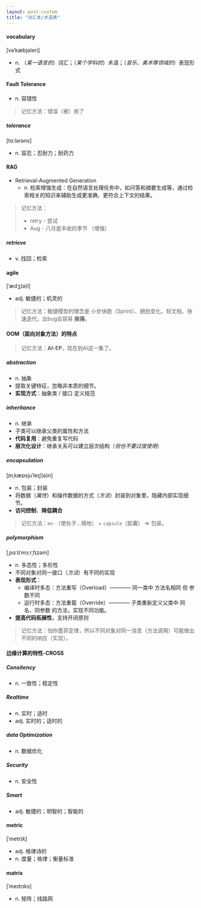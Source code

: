 ```yaml
---
layout: post-custom
title: "词汇本/术语表"
---
```


#### vocabulary
[vəˈkæbjəleri]
- n. （*某一语言的*）词汇；（*某个学科的*）术语；（*音乐、美术等领域的*）表现形式

#### Fault Tolerance
- n. 容错性

> 记忆方法：错误（被）吞了

##### tolerance
[tɑːlərəns]
- n. 容忍；忍耐力；耐药力

#### RAG
- Retrieval-Augmented Generation
  - n. 检索增强生成：在自然语言处理任务中，如问答和摘要生成等，通过检索相关的知识来辅助生成更准确、更符合上下文的结果。

> 记忆方法：
> - retry - 尝试
> - Aug - 八月是丰收的季节 （增强）

##### retrieve
- v. 找回；检索

#### agile
[ˈædʒ(ə)l]
- adj. 敏捷的；机灵的

> 记忆方法：敏捷模型的理念是 小步快跑（Sprint）、拥抱变化。轻文档、快速迭代，出bug会容易 **挨揍**。

#### OOM（面向对象方法）的特点

> 记忆方法：**AI-EP**，现在到AI这一集了。

##### abstraction
- n. 抽象
- 提取关键特征，忽略非本质的细节。
- **实现方式**：抽象类 / 接口 定义规范

##### inheritance
- n. 继承
- 子类可以继承父类的属性和方法
- **代码复用**：避免重复写代码
- **层次化设计**：继承关系可以建立层次结构（*但也不要过度使用*）

##### encapsulation
[ɪnˌkæpsjuˈleɪʃ(ə)n]
- n. 包装；封装
- 将数据（*属性*）和操作数据的方式（*方法*）封装到对象里，隐藏内部实现细节。
- **访问控制**、**降低耦合**

> 记忆方法：`en-`（使处于...境地） + `capsule`（胶囊） => 包装。

##### polymorphism
[ˌpɑːlɪˈmɔːrˌfɪzəm]
- n. 多态性；多形性
- 不同对象对同一接口（*方法*）有不同的实现
- **表现形式**：
  - 编译时多态：方法重写（Overload）———— 同一类中 方法名相同 但 参数不同
  - 运行时多态：方法重载（Override）———— 子类重新定义父类中 同名、同参数 的方法，实现不同功能。
- **提高代码拓展性**，支持开闭原则

> 记忆方法：怕你墨菲定律，所以不同对象对同一消息（方法调用）可能做出不同的响应（实现）。

#### 边缘计算的特性-CROSS
##### Consitency
- n. 一致性；稳定性

##### Realtime
- n. 实时；适时
- adj. 实时的；适时的

##### data Optimization
- n. 数据优化

##### Security
- n. 安全性

##### Smart
- adj. 敏捷的；明智的；智能的

#### metric
[ˈmetrɪk]
- adj. 格律诗的
- n. 度量；格律；衡量标准

#### matrix
[ˈmeɪtrɪks]
- n. 矩阵；线路网


